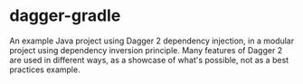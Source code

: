 # dagger-gradle

An example Java project using Dagger 2 dependency injection, in a modular project using dependency inversion principle.
Many features of Dagger 2 are used in different ways, as a showcase of what's possible, not as a best practices example.
